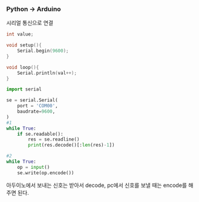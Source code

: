 ### Python -> Arduino

시리얼 통신으로 연결

```c++
int value;

void setup(){
    Serial.begin(9600);
}

void loop(){
    Serial.println(val++);
}
```

```python
import serial

se = serial.Serial(
	port = 'COM00',
    baudrate=9600,
)
#1
while True:
    if se.readable():
        res = se.readline()
        print(res.decode()[:len(res)-1])

#2
while True:
    op = input()
    se.write(op.encode())
```

아두이노에서 보내는 신호는 받아서 decode, pc에서 신호를 보낼 때는 encode를 해주면 된다.	